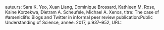 auteurs: Sara K. Yeo, Xuan Liang, Dominique Brossard, Kathleen M. Rose, Kaine Korzekwa, Dietram A. Scheufele, Michael A. Xenos, 
titre: The case of #arseniclife: Blogs and Twitter in informal peer review
publication:Public Understanding of Science, 
année: 2017, 
p.937–952,
URL: 

